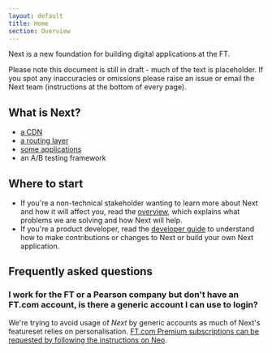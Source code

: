 ```yaml
---
layout: default
title: Home
section: Overview
---
```


<p class="alert-big">Next is a new foundation for building digital applications at the FT.</p>

Please note this document is still in draft - much of the text is placeholder.  If you spot any inaccuracies or omissions please raise an issue or email the Next team (instructions at the bottom of every page).

## What is Next?

- [a CDN](http://git.svc.ft.com:8080/projects/NEXT/repos/fastly-deploy/browse)
- [a routing layer](http://git.svc.ft.com:8080/projects/NEXT/repos/router/browse)
- [some applications](http://next-registry.ft.com)
- an A/B testing framework

## Where to start

* If you're a non-technical stakeholder wanting to learn more about Next and how it will affect you, read the [overview]({{site.baseurl}}/docs/overview/non-technical), which explains what problems we are solving and how Next will help.
* If you're a product developer, read the [developer guide]({{site.baseurl}}/docs/developer-guide) to understand how to make contributions or changes to Next or build your own Next application.

## Frequently asked questions

### I work for the FT or a Pearson company but don't have an FT.com account, is there a generic account I can use to login?

We're trying to avoid usage of *Next* by generic accounts as much of Next's featureset relies on personalisation.  [FT.com Premium subscriptions can be requested by following the instructions on Neo](https://neo.pearson.com/community/enabling-functions/ges-human-resources/reward/my_benefits_uk/blog/2012/10/09/ftcom-subscriptions).

